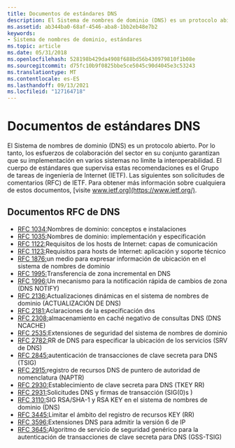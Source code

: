 ```yaml
---
title: Documentos de estándares DNS
description: El Sistema de nombres de dominio (DNS) es un protocolo abierto.
ms.assetid: ab344ba0-68af-4546-aba8-1bb2eb48e7b2
keywords:
- Sistema de nombres de dominio, estándares
ms.topic: article
ms.date: 05/31/2018
ms.openlocfilehash: 528198b429da4908f688bd56b430979810f1b08e
ms.sourcegitcommit: d75fc10b9f0825bbe5ce5045c90d4045e3c53243
ms.translationtype: MT
ms.contentlocale: es-ES
ms.lasthandoff: 09/13/2021
ms.locfileid: "127164718"
---
```

# <a name="dns-standards-documents"></a>Documentos de estándares DNS

El Sistema de nombres de dominio (DNS) es un protocolo abierto. Por lo tanto, los esfuerzos de colaboración del sector en su conjunto garantizan que su implementación en varios sistemas no limite la interoperabilidad. El cuerpo de estándares que supervisa estas recomendaciones es el Grupo de tareas de ingeniería de Internet (IETF). Las siguientes son solicitudes de comentarios (RFC) de IETF. Para obtener más información sobre cualquiera de estos documentos, [visite www.ietf.org](https://www.ietf.org/).

## <a name="dns-rfcs"></a>Documentos RFC de DNS

-   [RFC 1034:](https://www.ietf.org/rfc/rfc1034.txt)Nombres de dominio: conceptos e instalaciones
-   [RFC 1035:](https://www.ietf.org/rfc/rfc1035.txt)Nombres de dominio: implementación y especificación
-   [RFC 1122:](https://www.ietf.org/rfc/rfc1122.txt)Requisitos de los hosts de Internet: capas de comunicación
-   [RFC 1123:](https://www.ietf.org/rfc/rfc1123.txt)Requisitos para hosts de Internet: aplicación y soporte técnico
-   [RFC 1876:](https://www.ietf.org/rfc/rfc1876.txt)un medio para expresar información de ubicación en el sistema de nombres de dominio
-   [RFC 1995:](https://www.ietf.org/rfc/rfc1995.txt)Transferencia de zona incremental en DNS
-   [RFC 1996:](https://www.ietf.org/rfc/rfc1996.txt)Un mecanismo para la notificación rápida de cambios de zona (DNS NOTIFY)
-   [RFC 2136:](https://www.ietf.org/rfc/rfc2136.txt)Actualizaciones dinámicas en el sistema de nombres de dominio (ACTUALIZACIÓN DE DNS)
-   [RFC 2181:](https://www.ietf.org/rfc/rfc2181.txt)Aclaraciones de la especificación dns
-   [RFC 2308:](https://www.ietf.org/rfc/rfc2308.txt)almacenamiento en caché negativo de consultas DNS (DNS NCACHE)
-   [RFC 2535:](https://www.ietf.org/rfc/rfc2535.txt)Extensiones de seguridad del sistema de nombres de dominio
-   [RFC 2782:](https://www.ietf.org/rfc/rfc2782.txt)RR de DNS para especificar la ubicación de los servicios (SRV de DNS)
-   [RFC 2845:](https://www.ietf.org/rfc/rfc2845.txt)autenticación de transacciones de clave secreta para DNS (TSIG)
-   [RFC 2915:](https://www.ietf.org/rfc/rfc2915.txt)registro de recursos DNS de puntero de autoridad de nomenclatura (NAPTR)
-   [RFC 2930:](https://www.ietf.org/rfc/rfc2930.txt)Establecimiento de clave secreta para DNS (TKEY RR)
-   [RFC 2931:](https://www.ietf.org/rfc/rfc2931.txt)Solicitudes DNS y firmas de transacción (SIG(0)s )
-   [RFC 3110:](https://www.ietf.org/rfc/rfc3110.txt)SIG RSA/SHA-1 y RSA KEY en el sistema de nombres de dominio (DNS)
-   [RFC 3445:](https://www.ietf.org/rfc/rfc3445.txt)Limitar el ámbito del registro de recursos KEY (RR)
-   [RFC 3596:](https://www.ietf.org/rfc/rfc3596.txt)Extensiones DNS para admitir la versión 6 de IP
-   [RFC 3645:](https://www.ietf.org/rfc/rfc3645.txt)Algoritmo de servicio de seguridad genérico para la autenticación de transacciones de clave secreta para DNS (GSS-TSIG)

 

 




